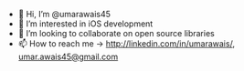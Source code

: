 - 👋 Hi, I’m @umarawais45
- 👀 I’m interested in iOS development
- 💞️ I’m looking to collaborate on open source libraries
- 📫 How to reach me -> http://linkedin.com/in/umarawais/, umar.awais45@gmail.com

<!---
umarawais45/umarawais45 is a ✨ special ✨ repository because its `README.md` (this file) appears on your GitHub profile.
You can click the Preview link to take a look at your changes.
--->
